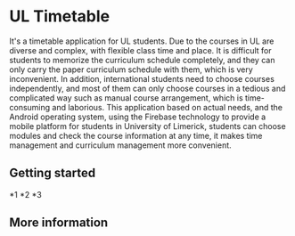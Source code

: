 # UL Timetable
It's a timetable application for UL students.
Due to the courses in UL are diverse and complex, with flexible class time and place. It is difficult for students to memorize the curriculum schedule completely, and they can only carry the paper curriculum schedule with them, which is very inconvenient. In addition, international students need to choose courses independently, and most of them can only choose courses in a tedious and complicated way such as manual course arrangement, which is time-consuming and laborious. 
This application based on actual needs, and the Android operating system, using the Firebase technology to provide a mobile platform for students in University of Limerick, students can choose modules and check the course information at any time, it makes time management and curriculum management more convenient.
## Getting started
*1
*2
*3
## More information

